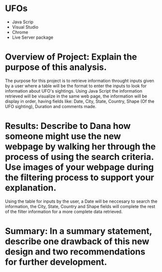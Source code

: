 # UFOs
+ Java Scrip
+ Visual Studio
+ Chrome
+ Live Server package


# Overview of Project: Explain the purpose of this analysis.

  The purpose for this project is to retrieve information throught inputs given by a user where a table will be the format to enter the inputs to look for information about UFO's sightings. Using Java Script the information retrieved will be visualize in the same web page, the information will be display in order, having fields like: Date, City, State, Country, Shape (Of the UFO sighting), Duration and comments made. 


# Results: Describe to Dana how someone might use the new webpage by walking her through the process of using the search criteria. Use images of your webpage during the filtering process to support your explanation.

  Using the table for inputs by the user, a Date will be neccesary to search the information, the City, State, Country and Shape fields will complete the rest of the filter information for a more complete data retrieved.
  

# Summary: In a summary statement, describe one drawback of this new design and two recommendations for further development.
